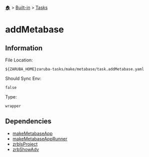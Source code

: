 <!--startTocHeader-->
[🏠](../../README.md) > [Built-in](../README.md) > [Tasks](README.md)
# addMetabase
<!--endTocHeader-->


## Information

File Location:

    ${ZARUBA_HOME}zaruba-tasks/make/metabase/task.addMetabase.yaml

Should Sync Env:

    false

Type:

    wrapper


## Dependencies

- [makeMetabaseApp](make-metabase-app.md)
- [makeMetabaseAppRunner](make-metabase-app-runner.md)
- [zrbIsProject](zrb-is-project.md)
- [zrbShowAdv](zrb-show-adv.md)



<!--startTocSubtopic-->

<!--endTocSubtopic-->